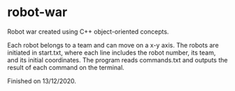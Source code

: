 # robot-war
 Robot war created using C++ object-oriented concepts.
 
 Each robot belongs to a team and can move on a x-y axis. 
 The robots are initiated in start.txt, where each line includes the robot number, its team, and its initial coordinates.
 The program reads commands.txt and outputs the result of each command on the terminal.

Finished on 13/12/2020.
